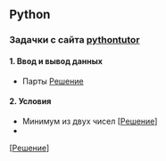 ## Python
### Задачки с сайта [pythontutor](http://pythontutor.ru)
#### 1. Ввод и вывод данных 
- Парты [Решение](Exercises_python/Phase_1/1.7.py)

#### 2. Условия
- Минимум из двух чисел
[[Решение](Exercises_python/Phase_1/2.1.py)]
- 
[[Решение]()]
